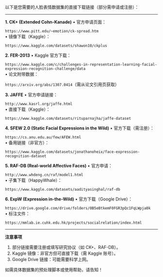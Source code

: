 以下是您需要的人脸表情数据集的直接下载链接（部分需申请或注册）：

---

**1. CK+ (Extended Cohn-Kanade)**
• 官方申请页面：  

  `https://www.pitt.edu/~emotion/ck-spread.htm`  
• 镜像下载（Kaggle）：  

  `https://www.kaggle.com/datasets/shawon10/ckplus`

**2. FER-2013**
• Kaggle 官方下载：  

  `https://www.kaggle.com/c/challenges-in-representation-learning-facial-expression-recognition-challenge/data`  
• 论文附带数据：  

  `https://arxiv.org/abs/1307.0414`（需从论文引用页获取）

**3. JAFFE**
• 官方申请链接：  

  `http://www.kasrl.org/jaffe.html`  
• 直接下载（Kaggle）：  

  `https://www.kaggle.com/datasets/rituparnajha/jaffe-dataset`

**4. SFEW 2.0 (Static Facial Expressions in the Wild)**
• 官方下载（需注册）：  

  `https://cs.anu.edu.au/few/AFEW.html`  
• 备用链接（非官方）：  

  `https://www.kaggle.com/datasets/jonathanoheix/face-expression-recognition-dataset`

**5. RAF-DB (Real-world Affective Faces)**
• 官方申请：  

  `http://www.whdeng.cn/raf/model1.html`  
• 子集下载（HappyWhale）：  

  `https://www.kaggle.com/datasets/aadityasinghal/raf-db`

**6. ExpW (Expression in-the-Wild)**
• 官方下载（Google Drive）：  

  `https://drive.google.com/drive/folders/0B5eBtkemF0FGR3pQc1FqLWpja0k`  
• 标注文件：  

  `https://mmlab.ie.cuhk.edu.hk/projects/socialrelation/index.html`

---

**注意事项**
1. 部分链接需要注册或填写研究协议（如 CK+、RAF-DB）。  
2. Kaggle 镜像：非官方但可直接下载（需 Kaggle 账号）。  
3. Google Drive 链接：可能需要科学上网。  

如需具体数据集的预处理脚本或使用帮助，请告知！